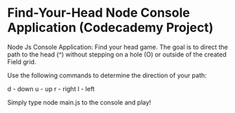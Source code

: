 # Find-Your-Head Node Console Application (Codecademy Project)

Node Js Console Application: Find your head game.
The goal is to direct the path to the head (^) without stepping on a hole (O) or outside of the created Field grid. 

Use the following commands to determine the direction of your path: 

d - down
u - up
r - right
l - left

Simply type node main.js to the console and play!
